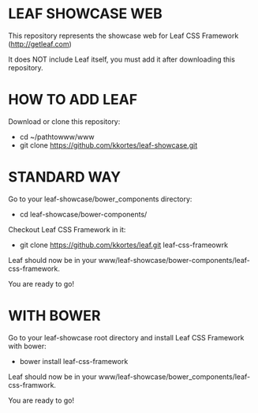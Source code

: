 LEAF SHOWCASE WEB
======

This repository represents the showcase web for Leaf CSS Framework (http://getleaf.com)

It does NOT include Leaf itself, you must add it after downloading this repository.


HOW TO ADD LEAF
======

Download or clone this repository:
* cd ~/pathtowww/www
* git clone https://github.com/kkortes/leaf-showcase.git


STANDARD WAY
======

Go to your leaf-showcase/bower_components directory:
* cd leaf-showcase/bower-components/

Checkout Leaf CSS Framework in it:
* git clone https://github.com/kkortes/leaf.git leaf-css-frameowrk

Leaf should now be in your www/leaf-showcase/bower-components/leaf-css-framework.

You are ready to go!


WITH BOWER
======

Go to your leaf-showcase root directory and install Leaf CSS Framework with bower:
* bower install leaf-css-framework

Leaf should now be in your www/leaf-showcase/bower_components/leaf-css-framwork.

You are ready to go!